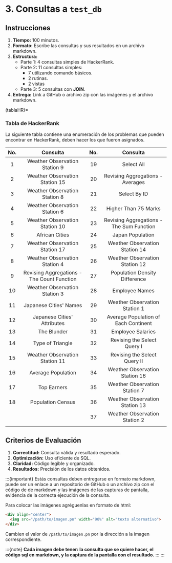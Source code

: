 # 3. Consultas a `test_db`


## Instrucciones

1. **Tiempo:** 100 minutos.  
2. **Formato:** Escribe las consultas y sus resultados en un archivo markdown.  
3. **Estructura:**
   - Parte 1: 4 consultas simples de HackerRank.  
   - Parte 2: 11 consultas simples:
     - 7 utilizando comando básicos.
     - 2 rutinas.
     - 2 vistas
   - Parte 3: 5 consultas con **JOIN**.  
4. **Entrega:** Link a GitHub o archivo zip con las imágenes y el archivo markdown.

(tablaHR)=
### Tabla de HackerRank

La siguiente tabla contiene una enumeración de los problemas que pueden encontrar en HackerRank, deben hacer los que fueron asignados.

| **No.** |                **Consulta**                | **No.** |               **Consulta**               |
|:-------:|:------------------------------------------:|:-------:|:----------------------------------------:|
|    1    | Weather Observation Station 9              |    19   | Select All                               |
|    2    | Weather Observation Station 15             |    20   | Revising Aggregations - Averages         |
|    3    | Weather Observation Station 8              |    21   | Select By ID                             |
|    4    | Weather Observation Station 6              |    22   | Higher Than 75 Marks                     |
|    5    | Weather Observation Station 10             |    23   | Revising Aggregations - The Sum Function |
|    6    | African Cities                             |    24   | Japan Population                         |
|    7    | Weather Observation Station 17             |    25   | Weather Observation Station 14           |
|    8    | Weather Observation Station 4              |    26   | Weather Observation Station 12           |
|    9    | Revising Aggregations - The Count Function |    27   | Population Density Difference            |
|    10   | Weather Observation Station 3              |    28   | Employee Names                           |
|    11   | Japanese Cities' Names                     |    29   | Weather Observation Station 1            |
|    12   | Japanese Cities' Attributes                |    30   | Average Population of Each Continent     |
|    13   | The Blunder                                |    31   | Employee Salaries                        |
|    14   | Type of Triangle                           |    32   | Revising the Select Query I              |
|    15   | Weather Observation Station 11             |    33   | Revising the Select Query II             |
|    16   | Average Population                         |    34   | Weather Observation Station 16           |
|    17   | Top Earners                                |    35   | Weather Observation Station 7            |
|    18   | Population Census                          |    36   | Weather Observation Station 13           |
|         |                                            |    37   | Weather Observation Station 2            |
|         |                                            |         |        
## Criterios de Evaluación

1. **Correctitud:** Consulta válida y resultado esperado.  
2. **Optimización:** Uso eficiente de SQL.  
3. **Claridad:** Código legible y organizado.  
4. **Resultados:** Precisión de los datos obtenidos.  

:::{important}
Estás consultas deben entregarse en formato markdown, puede ser un enlace a un repositorio de GitHub o un archivo zip con el código de de markdown y las imágenes de las capturas de pantalla, evidencia de la correcta ejecución de la consulta.

Para colocar las imágenes agréguenlas en formato de html:

```html
<div align="center">
  <img src="/path/to/imagen.pn" width="90%" alt="texto alternativo">
</div>
```

Cambien el valor de `/path/to/imagen.pn` por la dirección a la imagen correspondiente.

:::{note}
**Cada imagen debe tener: la consulta que se quiere hacer, el código sql en markdown, y la captura de la pantalla con el resultado.**
:::
:::
